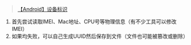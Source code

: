 > [【Android】设备标识](http://www.cnblogs.com/lqminn/p/4204855.html)

1. 首先尝试读取IMEI、Mac地址、CPU号等物理信息（有不少工具可以修改IMEI）  
2. 如果均失败，可以自己生成UUID然后保存到文件（文件也可能被篡改或删除）
